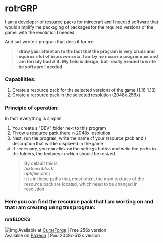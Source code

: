 # rotrGRP

I am a developer of resource packs for minecraft and I needed software that would simplify the packaging of packages for the required versions of the game, with the resolution I needed

And so I wrote a program that does it for me

>**I draw your attention to the fact that the program is very crude and requires a lot of improvements.
>I am by no means a programmer and I am terribly bad at it. My field is design, but I really needed to write the software I needed**
### Capabilities:
1.	Create a resource pack for the selected versions of the game (1.16-1.13)
2.	Create a resource pack in the selected resolution (2048x-256x)
### Principle of operation:
In fact, everything is simple!
1.	You create a "DEV" folder next to this program
2.	Throw a resource pack there in 2048x resolution
3.	Next, run the program, write the name of your resource pack and a description that will be displayed in the game
4.	If necessary, you can click on the settings button and write the paths to the folders, the textures in which should be resized
    >By default this is:  
    >*textures\block\\*  
    >*optifine\ctm\\*  
    >It is in these paths that, most often, the main textures of the resource pack are located, which need to be changed in resolution

### Here you can find the resource pack that I am working on and that I am creating using this program:
#### rotrBLOCKS
![img](https://cdn.discordapp.com/attachments/807662811492777985/813505332079755305/vg2w6ucxcah61.png)
Available at [CurseForge](https://www.curseforge.com/minecraft/texture-packs/rotrblocks) | Free 256x version  
Available on [Patreon](https://www.patreon.com/rotrblocks) | Paid 2048x-512x version
